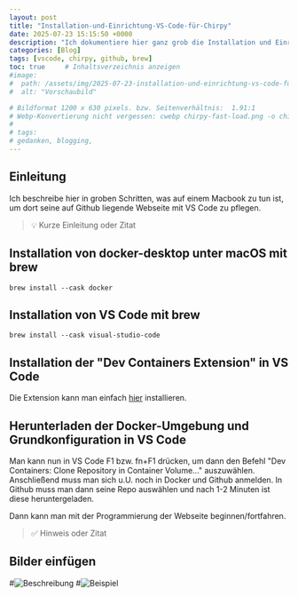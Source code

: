 ```yaml
---
layout: post
title: "Installation-und-Einrichtung-VS-Code-für-Chirpy"
date: 2025-07-23 15:15:50 +0000
description: "Ich dokumentiere hier ganz grob die Installation und Einrichtung der benötigten Software, um auf MacOS mit VS Code eine Chirpy-basierte Webseite zu pflegen."
categories: [Blog]
tags: [vscode, chirpy, github, brew]
toc: true     # Inhaltsverzeichnis anzeigen
#image:
#  path: /assets/img/2025-07-23-installation-und-einrichtung-vs-code-für-chirpy/preview.png
#  alt: "Vorschaubild"

# Bildformat 1200 x 630 pixels. bzw. Seitenverhältnis:  1.91:1
# Webp-Konvertierung nicht vergessen: cwebp chirpy-fast-load.png -o chirpy-fast-load.webp
#
# tags:
# gedanken, blogging,
---
```


## Einleitung

Ich beschreibe hier in groben Schritten, was auf einem Macbook zu tun ist, um dort seine auf Github liegende Webseite mit VS Code zu pflegen.
> 💡 Kurze Einleitung oder Zitat

## Installation von docker-desktop unter macOS mit brew

    brew install --cask docker


## Installation von VS Code mit brew

    brew install --cask visual-studio-code


## Installation der "Dev Containers Extension" in VS Code

Die Extension kann man einfach [hier](https://marketplace.visualstudio.com/items?itemName=ms-vscode-remote.remote-containers) installieren.




## Herunterladen der Docker-Umgebung und Grundkonfiguration in VS Code


Man kann nun in VS Code F1 bzw. fn+F1 drücken, um dann den Befehl "Dev Containers: Clone Repository in Container Volume..." auszuwählen.
Anschließend muss man sich u.U. noch in Docker und Github anmelden. 
In Github muss man dann seine Repo auswählen und nach 1-2 Minuten ist diese heruntergeladen.

Dann kann man mit der Programmierung der Webseite beginnen/fortfahren.




> ✅ Hinweis oder Zitat


## Bilder einfügen

#![Beschreibung](/assets/img/2025-07-23-installation-und-einrichtung-vs-code-für-chirpy/Unbenannt-1.webp)
#![Beispiel](/)
